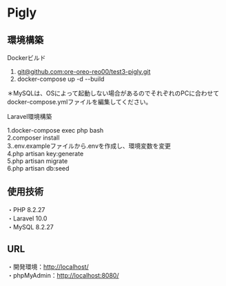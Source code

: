 <h1>Pigly</h1>

<h2>環境構築</h2>

Dockerビルド

1. <a href="https://github.com/ore-oreo-reo00/test3-pigly"><foo>git</foo>@github.com:ore-oreo-reo00/test3-pigly.git</a>
2. docker-compose up -d --build

＊MySQLは、OSによって起動しない場合があるのでそれぞれのPCに合わせてdocker-compose.ymlファイルを編集してください。

Laravel環境構築

1.docker-compose exec php bash<br/>
2.composer install<br/>
3..env.exampleファイルから.envを作成し、環境変数を変更<br/>
4.php artisan key:generate<br/>
5.php artisan migrate<br/>
6.php artisan db:seed

<h2>使用技術</h2>

・PHP 8.2.27<br/>
・Laravel 10.0<br/>
・MySQL 8.2.27

<h2>URL</h2>

・開発環境：<a href="http://localhost/">http://localhost/</a><br/>
・phpMyAdmin：<a href="http://localhost:8080/">http://localhost:8080/</a>


